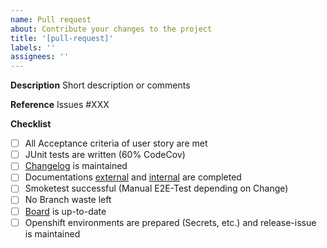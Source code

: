 ```yaml
---
name: Pull request
about: Contribute your changes to the project
title: '[pull-request]'
labels: ''
assignees: ''
---
```

**Description**
Short description or comments

**Reference**
Issues #XXX

**Checklist**

- [ ] All Acceptance criteria of user story are met
- [ ] JUnit tests are written (60% CodeCov)
- [ ] [Changelog](https://github.com/it-at-m/digiwf-core/blob/dev/CHANGELOG.md) is maintained
- [ ] Documentations [external](https://github.com/it-at-m/digiwf-core/tree/dev/docs) and [internal](https://wiki.muenchen.de/betriebshandbuch/index.php?title=DigiWF&sfr=betriebshandbuch) are completed
- [ ] Smoketest successful (Manual E2E-Test depending on Change) 
- [ ] No Branch waste left
- [ ] [Board](https://app.zenhub.com/workspaces/digiwf-621f70bf50ea1100120b7e93/board) is up-to-date
- [ ] Openshift environments are prepared (Secrets, etc.) and release-issue is maintained
